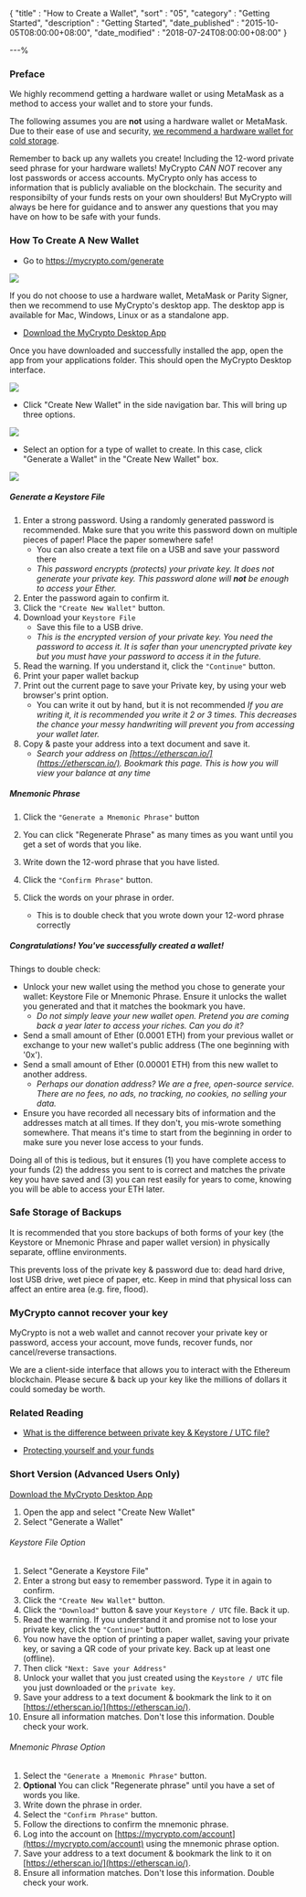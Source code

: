 {
"title"       : "How to Create a Wallet",
"sort"        : "05",
"category"    : "Getting Started",
"description" : "Getting Started",
"date_published" : "2015-10-05T08:00:00+08:00",
"date_modified"  : "2018-07-24T08:00:00+08:00"
}

---%


### Preface

We highly recommend getting a hardware wallet or using MetaMask as a method to access your wallet and to store your funds.

The following assumes you are **not** using a hardware wallet or MetaMask. Due to their ease of use and security, [we recommend a hardware wallet for cold storage](https://support.ethereumcommonwealth.io/hardware-wallets/hardware-wallet-recommendations.html).

Remember to back up any wallets you create! Including the 12-word private seed phrase for your hardware wallets! MyCrypto <em>CAN NOT</em> recover any lost passwords or access accounts. MyCrypto only has access to information that is publicly avaliable on the blockchain. The security and responsibilty of your funds rests on your own shoulders! But MyCrypto will always be here for guidance and to answer any questions that you may have on how to be safe with your funds.  

### How To Create A New Wallet

* Go to https://mycrypto.com/generate

![](https://i.imgur.com/N7xEOtS.png)

If you do not choose to use a hardware wallet, MetaMask or Parity Signer, then we recommend to use MyCrypto's desktop app. The desktop app is available for Mac, Windows, Linux or as a standalone app.

* [Download the MyCrypto Desktop App](https://download.mycrypto.com/)

Once you have downloaded and successfully installed the app, open the app from your applications folder. This should open the MyCrypto Desktop interface.

![](https://i.imgur.com/dlXS2Xd.png)

* Click "Create New Wallet" in the side navigation bar. This will bring up three options.

![](https://i.imgur.com/xFEwshp.png)

* Select an option for a type of wallet to create. In this case, click "Generate a Wallet" in the "Create New Wallet" box.

![](https://i.imgur.com/1JgaeHB.png)

##### Generate a Keystore File

1. Enter a strong password. Using a randomly generated password is recommended. Make sure that you write this password down on multiple pieces of paper! Place the paper somewhere safe!
    * You can also create a text file on a USB and save your password there
    * _This password encrypts (protects) your private key. It does not generate your private key. This password alone will **not** be enough to access your Ether._
2. Enter the password again to confirm it.
3. Click the `"Create New Wallet"` button.
4. Download your `Keystore File`
    * Save this file to a USB drive.
    * _This is the encrypted version of your private key. You need the password to access it. It is safer than your unencrypted private key but you must have your password to access it in the future._
5. Read the warning. If you understand it, click the `"Continue"` button.
6. Print your paper wallet backup
7. Print out the current page to save your Private key, by using your web browser's print option.
    * You can write it out by hand, but it is not recommended _If you are writing it, it is recommended you write it 2 or 3 times. This decreases the chance your messy handwriting will prevent you from accessing your wallet later._
8. Copy & paste your address into a text document and save it.
    * _Search your address on [https://etherscan.io/](https://etherscan.io/). Bookmark this page. This is how you will view your balance at any time_

##### Mnemonic Phrase

1. Click the `"Generate a Mnemonic Phrase"` button

2. You can click "Regenerate Phrase" as many times as you want until you get a set of words that you like.

3. Write down the 12-word phrase that you have listed.

3. Click the `"Confirm Phrase"` button.

4. Click the words on your phrase in order.
    * This is to double check that you wrote down your 12-word phrase correctly

##### Congratulations! You've successfully created a wallet!

Things to double check:

* Unlock your new wallet using the method you chose to generate your wallet: Keystore File or Mnemonic Phrase.  Ensure it unlocks the wallet you generated and that it matches the bookmark you have.
    * _Do not simply leave your new wallet open. Pretend you are coming back a year later to access your riches. Can you do it?_
* Send a small amount of Ether (0.0001 ETH) from your previous wallet or exchange to your new wallet's public address (The one beginning with '0x').
* Send a small amount of Ether (0.00001 ETH) from this new wallet to another address.
    * _Perhaps our donation address? We are a free, open-source service. There are no fees, no ads, no tracking, no cookies, no selling your data._
* Ensure you have recorded all necessary bits of information and the addresses match at all times. If they don't, you mis-wrote something somewhere. That means it's time to start from the beginning in order to make sure you never lose access to your funds.

Doing all of this is tedious, but it ensures (1) you have complete access to your funds (2) the address you sent to is correct and matches the private key you have saved and (3) you can rest easily for years to come, knowing you will be able to access your ETH later.

### Safe Storage of Backups

It is recommended that you store backups of both forms of your key (the Keystore or Mnemonic Phrase and paper wallet version) in physically separate, offline environments.

This prevents loss of the private key & password due to: dead hard drive, lost USB drive, wet piece of paper, etc. Keep in mind that physical loss can affect an entire area (e.g. fire, flood).

### MyCrypto cannot recover your key

MyCrypto is not a web wallet and cannot recover your private key or password, access your account, move funds, recover funds, nor cancel/reverse transactions.

We are a client-side interface that allows you to interact with the Ethereum blockchain. Please secure & back up your key like the millions of dollars it could someday be worth.


### Related Reading

* [What is the difference between private key & Keystore / UTC file?](https://support.ethereumcommonwealth.io/private-keys-passwords/difference-beween-private-key-and-keystore-file.html)

* [Protecting yourself and your funds](https://support.ethereumcommonwealth.io/security/securing-your-ethereum.html)


### Short Version (Advanced Users Only)

[Download the MyCrypto Desktop App](https://download.mycrypto.com/)
1.  Open the app and select "Create New Wallet"
2.  Select "Generate a Wallet"

###### Keystore File Option

1.  Select "Generate a Keystore File"
2.  Enter a strong but easy to remember password. Type it in again to confirm.
3.  Click the `"Create New Wallet"` button.
4.  Click the `"Download"` button & save your `Keystore / UTC` file. Back it up.
5.  Read the warning. If you understand it and promise not to lose your private key, click the `"Continue"` button.
6.  You now have the option of printing a paper wallet, saving your private key, or saving a QR code of your private key. Back up at least one (offline).
7.  Then click `"Next: Save your Address"`
8.  Unlock your wallet that you just created using the `Keystore / UTC` file you just downloaded or the `private key`.
9. Save your address to a text document & bookmark the link to it on [https://etherscan.io/](https://etherscan.io/).
10. Ensure all information matches. Don't lose this information. Double check your work.

###### Mnemonic Phrase Option

1.  Select the `"Generate a Mnemonic Phrase"` button.
2.  **Optional** You can click "Regenerate phrase" until you have a set of words you like.
3.  Write down the phrase in order.
4.  Select the `"Confirm Phrase"` button.
5.  Follow the directions to confirm the mnemonic phrase.
6.  Log into the account on [https://mycrypto.com/account](https://mycrypto.com/account) using the mnemonic phrase option.
7.  Save your address to a text document & bookmark the link to it on [https://etherscan.io/](https://etherscan.io/).
8.  Ensure all information matches. Don't lose this information. Double check your work.
